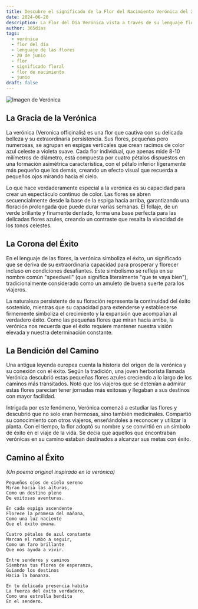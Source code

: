 ```yaml
---
title: Descubre el significado de la Flor del Nacimiento Verónica del 20 de junio
date: 2024-06-20
description: La Flor del Día Verónica vista a través de su lenguaje floral e historias
author: 365días
tags:
  - verónica
  - flor del día
  - lenguaje de las flores
  - 20 de junio
  - flor
  - significado floral
  - flor de nacimiento
  - junio
draft: false
---
```


![Imagen de Verónica](https://cdn.pixabay.com/photo/2016/03/22/18/59/speedwell-1273520_960_720.jpg#center#center)


## La Gracia de la Verónica

La verónica (Veronica officinalis) es una flor que cautiva con su delicada belleza y su extraordinaria persistencia. Sus flores, pequeñas pero numerosas, se agrupan en espigas verticales que crean racimos de color azul celeste a violeta suave. Cada flor individual, que apenas mide 8-10 milímetros de diámetro, está compuesta por cuatro pétalos dispuestos en una formación asimétrica característica, con el pétalo inferior ligeramente más pequeño que los demás, creando un efecto visual que recuerda a pequeños ojos mirando hacia el cielo.

Lo que hace verdaderamente especial a la verónica es su capacidad para crear un espectáculo continuo de color. Las flores se abren secuencialmente desde la base de la espiga hacia arriba, garantizando una floración prolongada que puede durar varias semanas. El follaje, de un verde brillante y finamente dentado, forma una base perfecta para las delicadas flores azules, creando un contraste que resalta la vivacidad de los tonos celestes.

## La Corona del Éxito

En el lenguaje de las flores, la verónica simboliza el éxito, un significado que se deriva de su extraordinaria capacidad para prosperar y florecer incluso en condiciones desafiantes. Este simbolismo se refleja en su nombre común "speedwell" (que significa literalmente "que te vaya bien"), tradicionalmente considerado como un amuleto de buena suerte para los viajeros.

La naturaleza persistente de su floración representa la continuidad del éxito sostenido, mientras que su capacidad para extenderse y establecerse firmemente simboliza el crecimiento y la expansión que acompañan al verdadero éxito. Como las pequeñas flores que miran hacia arriba, la verónica nos recuerda que el éxito requiere mantener nuestra visión elevada y nuestra determinación constante.

## La Bendición del Camino

Una antigua leyenda europea cuenta la historia del origen de la verónica y su conexión con el éxito. Según la tradición, una joven herborista llamada Verónica descubrió estas pequeñas flores azules creciendo a lo largo de los caminos más transitados. Notó que los viajeros que se detenían a admirar estas flores parecían tener jornadas más exitosas y llegaban a sus destinos con mayor facilidad.

Intrigada por este fenómeno, Verónica comenzó a estudiar las flores y descubrió que no solo eran hermosas, sino también medicinales. Compartió su conocimiento con otros viajeros, enseñándoles a reconocer y utilizar la planta. Con el tiempo, la flor adoptó su nombre y se convirtió en un símbolo de éxito en el viaje de la vida. Se decía que aquellos que encontraban verónicas en su camino estaban destinados a alcanzar sus metas con éxito.

## Camino al Éxito
*(Un poema original inspirado en la verónica)*

```
Pequeños ojos de cielo sereno
Miran hacia las alturas,
Como un destino pleno
De exitosas aventuras.

En cada espiga ascendente
Florece la promesa del mañana,
Como una luz naciente
Que el éxito emana.

Cuatro pétalos de azul constante
Marcan el rumbo a seguir,
Como un faro brillante
Que nos ayuda a vivir.

Entre senderos y caminos
Siembras tus flores de esperanza,
Guiando los destinos
Hacia la bonanza.

En tu delicada presencia habita
La fuerza del éxito verdadero,
Como una estrella bendita
En el sendero.
```